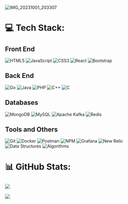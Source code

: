 ![IMG_20231001_203307](https://github.com/starboy011/starboy011/assets/122264789/9f15991f-dda8-4a58-935d-bff418b76fe2)

# 💻 Tech Stack:
## Front End
![HTML5](https://img.shields.io/badge/HTML5-%23E34F26?style=for-the-badge&logo=html5&logoColor=white) ![JavaScript](https://img.shields.io/badge/JavaScript-%23323330?style=for-the-badge&logo=javascript&logoColor=%23F7DF1E) ![CSS3](https://img.shields.io/badge/CSS3-%231572B6?style=for-the-badge&logo=css3&logoColor=white) ![React](https://img.shields.io/badge/React-%2361DAFB?style=for-the-badge&logo=react&logoColor=white) ![Bootstrap](https://img.shields.io/badge/Bootstrap-%238511FA?style=for-the-badge&logo=bootstrap&logoColor=white)



## Back End
![Go](https://img.shields.io/badge/Go-%2300ADD8?style=for-the-badge&logo=go&logoColor=white) ![Java](https://img.shields.io/badge/Java-%23ED8B00?style=for-the-badge&logo=openjdk&logoColor=white) ![PHP](https://img.shields.io/badge/PHP-%23777BB4?style=for-the-badge&logo=php&logoColor=white) ![C++](https://img.shields.io/badge/C++-%2300599C?style=for-the-badge&logo=c%2B%2B&logoColor=white) ![C](https://img.shields.io/badge/C-%2300599C?style=for-the-badge&logo=c&logoColor=white) 

## Databases
![MongoDB](https://img.shields.io/badge/MongoDB-%234ea94b?style=for-the-badge&logo=mongodb&logoColor=white) ![MySQL](https://img.shields.io/badge/MySQL-%2300000f?style=for-the-badge&logo=mysql&logoColor=white) ![Apache Kafka](https://img.shields.io/badge/Apache%20Kafka-%23231F20?style=for-the-badge&logo=apachekafka&logoColor=white) ![Redis](https://img.shields.io/badge/Redis-%23DC382D?style=for-the-badge)

## Tools and Others
![Git](https://img.shields.io/badge/Git-%23fc6d26?style=for-the-badge&logo=git&logoColor=white) ![Docker](https://img.shields.io/badge/Docker-%230db7ed?style=for-the-badge&logo=docker&logoColor=white) ![Postman](https://img.shields.io/badge/Postman-%23FF6C37?style=for-the-badge&logo=postman&logoColor=white) ![NPM](https://img.shields.io/badge/NPM-%23CB3837?style=for-the-badge&logo=npm&logoColor=white) ![Grafana](https://img.shields.io/badge/Grafana-%23F46800?style=for-the-badge&logo=grafana&logoColor=white&color=%23F46800) ![New Relic](https://img.shields.io/badge/New%20Relic-%23008C99?style=for-the-badge) ![Data Structures](https://img.shields.io/badge/Data%20Structures-%23007396?style=for-the-badge) ![Algorithms](https://img.shields.io/badge/Algorithms-%23333333?style=for-the-badge)

# 📊 GitHub Stats:
![](https://github-readme-streak-stats.herokuapp.com/?user=starboy011&theme=dark&hide_border=false)<br/>
---
[![](https://visitcount.itsvg.in/api?id=starboy011&label=Profile%20Views&icon=5&pretty=false)](https://visitcount.itsvg.in)
